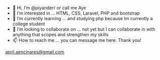 - 👋 Hi, I’m @piyanderr or call me Aye
- 👀 I’m interested in ... HTML, CSS, Laravel, PHP and bootstrap
- 🌱 I’m currently learning ... and studying php because Im currently a college student
- 💞️ I’m looking to collaborate on ... not yet but I can collaborate in with anything that scopes and strengthen my skills
- 📫 How to reach me ... you can message me here. Thank you!

april.aencinares@gmail.com

<!---
piyanderr/piyanderr is a ✨ special ✨ repository because its `README.md` (this file) appears on your GitHub profile.
You can click the Preview link to take a look at your changes.
--->
